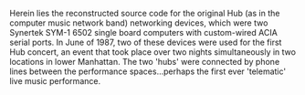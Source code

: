 Herein lies the reconstructed source code for the original Hub (as in the computer music network band) networking devices,
which were two Synertek SYM-1 6502 single board computers with custom-wired ACIA serial ports. In June of 1987, two of these
devices were used for the first Hub concert, an event that took place over two nights simultaneously in two locations in lower
Manhattan. The two 'hubs' were connected by phone lines between the performance spaces...perhaps the first ever 'telematic'
live music performance.
